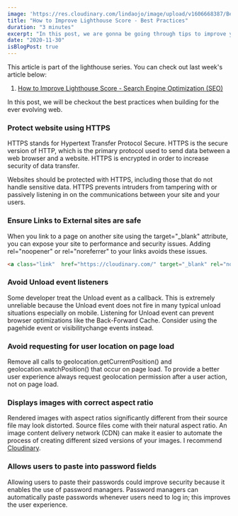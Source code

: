 ```yaml
---
image: 'https://res.cloudinary.com/lindaojo/image/upload/v1606668387/Best-Practices_jfpbck.png'
title: "How to Improve Lighthouse Score - Best Practices"
duration: "3 minutes"
excerpt: "In this post, we are gonna be going through tips to improve your Lighthouse SEO score and overall visibility of your website..."
date: "2020-11-30"
isBlogPost: true
---
```


This article is part of the lighthouse series. You can check out last week's article below:

<div>
    <ol class="ml-8">
        <li>
            <a class="link"  href="https://www.lindaojo.com/blog/how-to-improve-lighthouse-score-search-engine-optimization-seo/"  target="_blank" rel="noopener">
                How to Improve Lighthouse Score - Search Engine Optimization (SEO)
            </a>
        </li>
    </ol>
</div>

In this post, we will be checkout the best practices when building for the ever evolving web.

<h3>Protect website using HTTPS</h3>

HTTPS stands for Hypertext Transfer Protocol Secure. HTTPS is the secure version of HTTP, which is the primary protocol used to send data between a web browser and a website. HTTPS is encrypted in order to increase security of data transfer.

Websites should be protected with HTTPS, including those that do not handle sensitive data. HTTPS prevents intruders from tampering with or passively listening in on the communications between your site and your users.

<h3>Ensure Links to External sites are safe</h3>

When you link to a page on another site using the <span class="code-word">target="_blank"</span> attribute, you can expose your site to performance and security issues. Adding <span class="code-word">rel="noopener"</span>  or <span class="code-word">rel="noreferrer"</span> to your links avoids these issues.

```html
<a class="link"  href="https://cloudinary.com/" target="_blank" rel="noopener">
```

<h3>Avoid Unload event listeners</h3>

Some developer treat the <span class="code-word">Unload</span> event as a callback. This is extremely unreliable because the <span class="code-word">Unload</span> event does not fire in many typical unload situations especially on mobile. Listening for <span class="code-word">Unload</span> event  can prevent browser optimizations like the Back-Forward Cache. Consider using the <span class="code-word">pagehide</span> event or <span class="code-word">visibilitychange</span> events instead.


<h3>Avoid requesting for user location on page load</h3>

Remove all calls to <span class="code-word">geolocation.getCurrentPosition()</span> and <span class="code-word">geolocation.watchPosition()</span> that occur on page load. To provide a better user experience always request geolocation permission after a user action, not on page load.

<h3>Displays images with correct aspect ratio</h3>

Rendered images with aspect ratios significantly different from their source file may look distorted. Source files come with their natural aspect ratio.
An image content delivery network (CDN) can make it easier to automate the process of creating different sized versions of your images. I recommend <a class="link"  href="https://cloudinary.com/"  target="_blank" rel="noopener">Cloudinary</a>.


<h3>Allows users to paste into password fields</h3>

Allowing users to paste their passwords could improve security because it enables the use of password managers. Password managers can automatically paste passwords whenever users need to log in; this improves the user experience.



